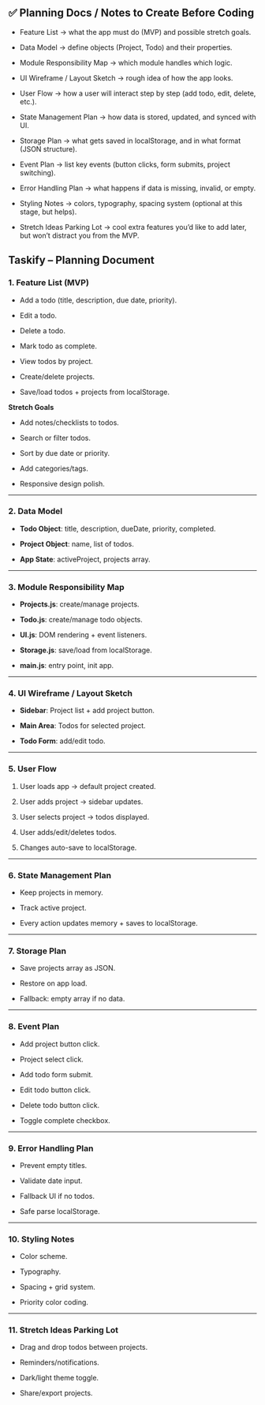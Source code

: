 ## ✅ Planning Docs / Notes to Create Before Coding
- Feature List → what the app must do (MVP) and possible stretch goals.
  
- Data Model → define objects (Project, Todo) and their properties.
- Module Responsibility Map → which module handles which logic.
- UI Wireframe / Layout Sketch → rough idea of how the app looks.
- User Flow → how a user will interact step by step (add todo, edit, delete, etc.).
- State Management Plan → how data is stored, updated, and synced with UI.
- Storage Plan → what gets saved in localStorage, and in what format (JSON structure).
- Event Plan → list key events (button clicks, form submits, project switching).
- Error Handling Plan → what happens if data is missing, invalid, or empty.
- Styling Notes → colors, typography, spacing system (optional at this stage, but helps).
- Stretch Ideas Parking Lot → cool extra features you’d like to add later, but won’t distract you from the MVP.


## Taskify – Planning Document

### 1. Feature List (MVP)
- Add a todo (title, description, due date, priority).
  
- Edit a todo.
- Delete a todo.
- Mark todo as complete.
- View todos by project.
- Create/delete projects.
- Save/load todos + projects from localStorage.

**Stretch Goals**
- Add notes/checklists to todos.
  
- Search or filter todos.
- Sort by due date or priority.
- Add categories/tags.
- Responsive design polish.

---

### 2. Data Model
- **Todo Object**: title, description, dueDate, priority, completed.
  
- **Project Object**: name, list of todos.
- **App State**: activeProject, projects array.

---

### 3. Module Responsibility Map
- **Projects.js**: create/manage projects.
  
- **Todo.js**: create/manage todo objects.
- **UI.js**: DOM rendering + event listeners.
- **Storage.js**: save/load from localStorage.
- **main.js**: entry point, init app.

---

### 4. UI Wireframe / Layout Sketch
- **Sidebar**: Project list + add project button.
  
- **Main Area**: Todos for selected project.
- **Todo Form**: add/edit todo.

---

### 5. User Flow
1. User loads app → default project created.
   
2. User adds project → sidebar updates.
3. User selects project → todos displayed.
4. User adds/edit/deletes todos.
5. Changes auto-save to localStorage.

---

### 6. State Management Plan
- Keep projects in memory.
  
- Track active project.
- Every action updates memory + saves to localStorage.

---

### 7. Storage Plan
- Save projects array as JSON.
  
- Restore on app load.
- Fallback: empty array if no data.

---

### 8. Event Plan
- Add project button click.
  
- Project select click.
- Add todo form submit.
- Edit todo button click.
- Delete todo button click.
- Toggle complete checkbox.

---

### 9. Error Handling Plan
- Prevent empty titles.
  
- Validate date input.
- Fallback UI if no todos.
- Safe parse localStorage.

---

### 10. Styling Notes
- Color scheme.
  
- Typography.
- Spacing + grid system.
- Priority color coding.

---

### 11. Stretch Ideas Parking Lot
- Drag and drop todos between projects.
  
- Reminders/notifications.
- Dark/light theme toggle.
- Share/export projects.